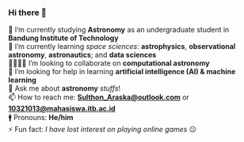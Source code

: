 ### Hi there 👋

🔭 I’m currently studying **Astronomy** as an undergraduate student in **Bandung Institute of Technology** \
🌱 I’m currently learning _space sciences_: **astrophysics**, **observational astronomy**, **astronautics**; and **data sciences** \
🫱🏼‍🫲🏼 I’m looking to collaborate on **computational astronomy** \
🤔 I’m looking for help in learning **artificial intelligence (AI) & machine learning** \
💬 Ask me about **astronomy** _stuffs_! \
📫 How to reach me: **Sulthon_Araska@outlook.com** or **10321013@mahasiswa.itb.ac.id** \
🚹 Pronouns: **He/him** \
⚡ Fun fact: _I have lost interest on playing online games_ 😐

<!--
**Sulthon-Araska/Sulthon-Araska** is a ✨ _special_ ✨ repository because its `README.md` (this file) appears on your GitHub profile.

Here are some ideas to get you started:

- 🔭 I’m currently working on ...
- 🌱 I’m currently learning ...
- 👯 I’m looking to collaborate on ...
- 🤔 I’m looking for help with ...
- 💬 Ask me about ...
- 📫 How to reach me: ...
- 😄 Pronouns: ...
- ⚡ Fun fact: ...
-->
